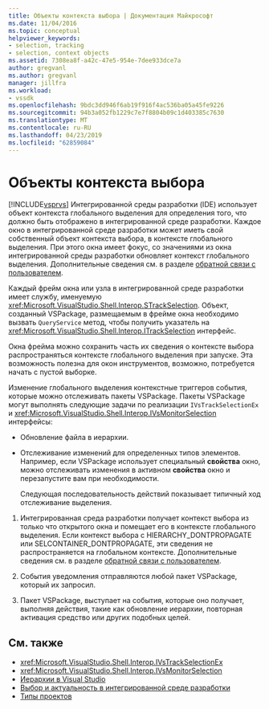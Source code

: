 ```yaml
---
title: Объекты контекста выбора | Документация Майкрософт
ms.date: 11/04/2016
ms.topic: conceptual
helpviewer_keywords:
- selection, tracking
- selection, context objects
ms.assetid: 7308ea8f-a42c-47e5-954e-7dee933dce7a
author: gregvanl
ms.author: gregvanl
manager: jillfra
ms.workload:
- vssdk
ms.openlocfilehash: 9bdc3dd946f6ab19f916f4ac536ba05a45fe9226
ms.sourcegitcommit: 94b3a052fb1229c7e7f8804b09c1d403385c7630
ms.translationtype: MT
ms.contentlocale: ru-RU
ms.lasthandoff: 04/23/2019
ms.locfileid: "62859084"
---
```

# <a name="selection-context-objects"></a>Объекты контекста выбора
[!INCLUDE[vsprvs](../../code-quality/includes/vsprvs_md.md)] Интегрированной среды разработки (IDE) использует объект контекста глобального выделения для определения того, что должно быть отображено в интегрированной среде разработки. Каждое окно в интегрированной среде разработки может иметь свой собственный объект контекста выбора, в контексте глобального выделения. При этого окна имеет фокус, со значениями из окна интегрированной среды разработки обновляет контекст глобального выделения. Дополнительные сведения см. в разделе [обратной связи с пользователем](../../extensibility/internals/feedback-to-the-user.md).

 Каждый фрейм окна или узла в интегрированной среде разработки имеет службу, именуемую <xref:Microsoft.VisualStudio.Shell.Interop.STrackSelection>. Объект, созданный VSPackage, размещаемым в фрейме окна необходимо вызвать `QueryService` метод, чтобы получить указатель на <xref:Microsoft.VisualStudio.Shell.Interop.ITrackSelection> интерфейс.

 Окна фрейма можно сохранить часть их сведения о контексте выбора распространяться контексте глобального выделения при запуске. Эта возможность полезна для окон инструментов, возможно, потребуется начать с пустой выборке.

 Изменение глобального выделения контекстные триггеров события, которые можно отслеживать пакеты VSPackage. Пакеты VSPackage могут выполнять следующие задачи по реализации `IVsTrackSelectionEx` и <xref:Microsoft.VisualStudio.Shell.Interop.IVsMonitorSelection> интерфейсы:

- Обновление файла в иерархии.

- Отслеживание изменений для определенных типов элементов. Например, если VSPackage использует специальный **свойства** окно, можно отслеживать изменения в активном **свойства** окно и перезапустите вам при необходимости.

  Следующая последовательность действий показывает типичный ход отслеживание выделения.

1. Интегрированная среда разработки получает контекст выбора из только что открытого окна и помещает его в контексте глобального выделения. Если контекст выбора с HIERARCHY_DONTPROPAGATE или SELCONTAINER_DONTPROPAGATE, эти сведения не распространяется на глобальном контексте. Дополнительные сведения см. в разделе [обратной связи с пользователем](../../extensibility/internals/feedback-to-the-user.md).

2. События уведомления отправляются любой пакет VSPackage, который их запросил.

3. Пакет VSPackage, выступает на события, которые оно получает, выполняя действия, такие как обновление иерархии, повторная активация средство или других подобных целей.

## <a name="see-also"></a>См. также
- <xref:Microsoft.VisualStudio.Shell.Interop.IVsTrackSelectionEx>
- <xref:Microsoft.VisualStudio.Shell.Interop.IVsMonitorSelection>
- [Иерархии в Visual Studio](../../extensibility/internals/hierarchies-in-visual-studio.md)
- [Выбор и актуальность в интегрированной среде разработки](../../extensibility/internals/selection-and-currency-in-the-ide.md)
- [Типы проектов](../../extensibility/internals/project-types.md)